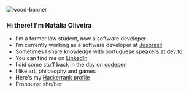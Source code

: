 ![wood-banner](https://user-images.githubusercontent.com/24434214/181908881-7c3d5d0d-cfd6-49f0-96de-d24a6a628af9.jpg)
### Hi there! I'm Natália Oliveira
- I'm a former law student, now a software developer
- I’m currently working as a software developer at [Jusbrasil](https://www.linkedin.com/company/jusbrasil/)
- Sometimes I share knowledge with portuguese speakers at [dev.to](https://dev.to/nfo94)
- You can find me on [LinkedIn](https://www.linkedin.com/in/nataliaferreiraoliveira/)
- I did some stuff back in the day on [codepen](https://codepen.io/nfo94)
- I like art, philosophy and games
- Here's my [Hackerrank profile](https://www.hackerrank.com/nfo94?hr_r=1)
- Pronouns: she/her
